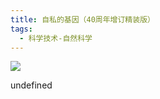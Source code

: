 ```yaml
---
title: 自私的基因（40周年增订精装版）
tags:
  - 科学技术-自然科学
---
```


![](https://wfqqreader-1252317822.image.myqcloud.com/cover/6/25731006/s_25731006.jpg)

undefined